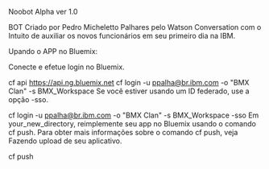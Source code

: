 Noobot Alpha ver 1.0

BOT Criado por Pedro Micheletto Palhares pelo Watson Conversation com o Intuito
de auxiliar os novos funcionários em seu primeiro dia na IBM.

Upando o APP no Bluemix:

Conecte e efetue login no Bluemix.

cf api https://api.ng.bluemix.net
cf login -u ppalha@br.ibm.com -o "BMX Clan" -s BMX_Workspace
Se você estiver usando um ID federado, use a opção -sso.

cf login -u ppalha@br.ibm.com -o "BMX Clan" -s BMX_Workspace -sso
Em your_new_directory, reimplemente seu app no Bluemix usando o comando cf push. Para obter mais informações sobre o comando cf push, veja Fazendo upload de seu aplicativo.

cf push
